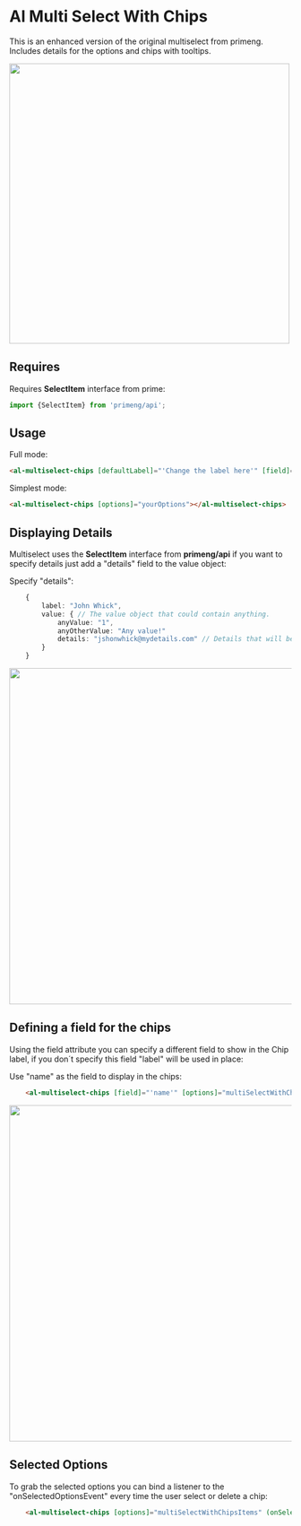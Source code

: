 # Al Multi Select With Chips

This is an enhanced version of the original multiselect from primeng. Includes details for the options
and chips with tooltips.

<img src="https://algithub.pd.alertlogic.net/storage/user/280/files/1d08106e-c8ee-11e9-92a3-405f83f98537" width="500"/>

## Requires

Requires **SelectItem** interface from prime:

```typescript
import {SelectItem} from 'primeng/api';
```

## Usage

Full mode:

```html
<al-multiselect-chips [defaultLabel]="'Change the label here'" [field]="'optionalFieldToDisplayForChips'" [options]="yourOptions" (onSelectedOptionsEvent)="selectedOptionsEvent($event)"></al-multiselect-chips>
```

Simplest mode:

```html
<al-multiselect-chips [options]="yourOptions"></al-multiselect-chips>
```

## Displaying Details

Multiselect uses the **SelectItem** interface from **primeng/api** if you want to specify details just
add a "details" field to the value object:

Specify "details":

```typescript
    {
        label: "John Whick",
        value: { // The value object that could contain anything.
            anyValue: "1",
            anyOtherValue: "Any value!"
            details: "jshonwhick@mydetails.com" // Details that will be displayed at bottom.
        }
    }
```

<img src="https://algithub.pd.alertlogic.net/storage/user/280/files/01538e64-c8e6-11e9-9b00-7aa82b1ea44f" width="600"/>

## Defining a field for the chips

Using the field attribute you can specify a different field to show in the Chip label, if you don´t specify this field "label" will be used in place:

Use "name" as the field to display in the chips:

```html
    <al-multiselect-chips [field]="'name'" [options]="multiSelectWithChipsItems"></al-multiselect-chips>
```

<img src="https://algithub.pd.alertlogic.net/storage/user/280/files/1046394e-c8e6-11e9-88fd-a0ad9bb8ef4a" width="600"/>

## Selected Options

To grab the selected options you can bind a listener to the "onSelectedOptionsEvent" every time the user select or delete a chip:

```html
    <al-multiselect-chips [options]="multiSelectWithChipsItems" (onSelectedOptionsEvent)="selectedOptionsEvent($event)"></al-multiselect-chips>
```
